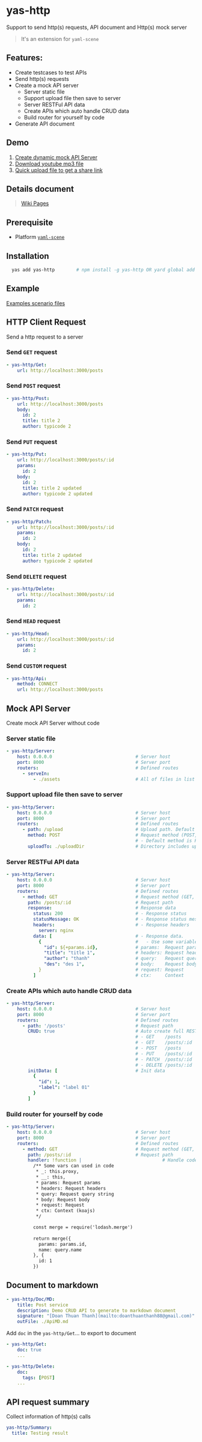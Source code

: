 # yas-http
Support to send http(s) requests, API document and Http(s) mock server  

> It's an extension for `yaml-scene`  

## Features:
- Create testcases to test APIs
- Send http(s) requests
- Create a mock API server
  - Server static file
  - Support upload file then save to server
  - Server RESTFul API data 
  - Create APIs which auto handle CRUD data  
  - Build router for yourself by code
- Generate API document

## Demo
1. [Create dynamic mock API Server](./practice/dynamic_server/README.md)
2. [Download youtube mp3 file](./practice/youtube_audio/README.md)
3. [Quick upload file to get a share link](./practice/upload/README.md)

## Details document
> [Wiki Pages](https://github.com/doanthuanthanh88/yas-http/wiki)

## Prerequisite
- Platform [`yaml-scene`](https://www.npmjs.com/package/yaml-scene)


## Installation

```sh
  yas add yas-http        # npm install -g yas-http OR yard global add yas-http
```

## Example
[Examples scenario files](./scenes/test)

## HTTP Client Request
Send a http request to a server

### Send `GET` request
```yaml
- yas-http/Get:
    url: http://localhost:3000/posts
```

### Send `POST` request
```yaml
- yas-http/Post:
    url: http://localhost:3000/posts
    body:
      id: 2
      title: title 2
      author: typicode 2
```

### Send `PUT` request
```yaml
- yas-http/Put:
    url: http://localhost:3000/posts/:id
    params:
      id: 2
    body:
      id: 2
      title: title 2 updated
      author: typicode 2 updated
```

### Send `PATCH` request
```yaml
- yas-http/Patch:
    url: http://localhost:3000/posts/:id
    params:
      id: 2
    body:
      id: 2
      title: title 2 updated
      author: typicode 2 updated
```

### Send `DELETE` request
```yaml
- yas-http/Delete:
    url: http://localhost:3000/posts/:id
    params:
      id: 2
```

### Send `HEAD` request
```yaml
- yas-http/Head:
    url: http://localhost:3000/posts/:id
    params:
      id: 2
```

### Send `CUSTOM` request
```yaml
- yas-http/Api:
    method: CONNECT
    url: http://localhost:3000/posts
```

## Mock API Server
Create mock API Server without code

### Server static file
```yaml
- yas-http/Server:
    host: 0.0.0.0                               # Server host
    port: 8000                                  # Server port
    routers:                                    # Defined routes
      - serveIn: 
          - ./assets                            # All of files in list will be served after request to
```

### Support upload file then save to server
```yaml
- yas-http/Server:
    host: 0.0.0.0                               # Server host
    port: 8000                                  # Server port
    routers:                                    # Defined routes
      - path: /upload                           # Upload path. Default method is POST
        method: POST                            # Request method (POST, PUT, PATCH, DELETE, HEAD)
                                                # - Default method is POST
        uploadTo: ./uploadDir                   # Directory includes uploading files
```

### Server RESTFul API data 
```yaml
- yas-http/Server:
    host: 0.0.0.0                               # Server host
    port: 8000                                  # Server port
    routers:                                    # Defined routes
      - method: GET                             # Request method (GET, POST, PUT, PATCH, DELETE, HEAD) (Default: GET)
        path: /posts/:id                        # Request path
        response:                               # Response data
          status: 200                           # - Response status
          statusMessage: OK                     # - Response status message
          headers:                              # - Response headers
            server: nginx
          data: [                               # - Response data. 
            {                                   #   - Use some variables to replace value to response
              "id": ${+params.id},              # params:  Request params (/:id)
              "title": "title 1",               # headers: Request headers
              "author": "thanh"                 # query:   Request querystring (?name=thanh)
              "des": "des 1",                   # body:    Request body
            }                                   # request: Request
          ]                                     # ctx:     Context
```

### Create APIs which auto handle CRUD data  
```yaml
- yas-http/Server:
    host: 0.0.0.0                               # Server host
    port: 8000                                  # Server port
    routers:                                    # Defined routes
      - path: '/posts'                          # Request path
        CRUD: true                              # Auto create full RESTful API
                                                # - GET    /posts            : Return list posts
                                                # - GET    /posts/:id        : Return post details by id
                                                # - POST   /posts            : Create a new post
                                                # - PUT    /posts/:id        : Replace entity of post to new post
                                                # - PATCH  /posts/:id        : Only update some properties of post
                                                # - DELETE /posts/:id        : Delete a post by id
        initData: [                             # Init data
          {
            "id": 1,
            "label": "label 01"
          }
        ]
```

### Build router for yourself by code
```yaml
- yas-http/Server:
    host: 0.0.0.0                               # Server host
    port: 8000                                  # Server port
    routers:                                    # Defined routes
      - method: GET                             # Request method (GET, POST, PUT, PATCH, DELETE, HEAD) (Default: GET)
        path: /posts/:id                        # Request path
        handler: !function |                              # Handle code which handle request and response data
          /** Some vars can used in code
           * _: this.proxy, 
           * __: this, 
           * params: Request params
           * headers: Request headers
           * query: Request query string
           * body: Request body
           * request: Request
           * ctx: Context (koajs)
           */

          const merge = require('lodash.merge')
          
          return merge({
            params: params.id,
            name: query.name
          }, {
            id: 1
          })
```

## Document to markdown

```yaml
- yas-http/Doc/MD:
    title: Post service
    description: Demo CRUD API to generate to markdown document
    signature: "[Doan Thuan Thanh](mailto:doanthuanthanh88@gmail.com)"
    outFile: ./ApiMD.md
```

Add `doc` in the `yas-http/Get`... to export to document
```yaml
- yas-http/Get:
    doc: true
    ...
```

```yaml
- yas-http/Delete:
    doc: 
      tags: [POST]
    ...
```

## API request summary
Collect information of http(s) calls

```yaml
yas-http/Summary:
  title: Testing result
```